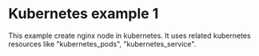 # Kubernetes example 1

This example create nginx node in kubernetes. It uses related kubernetes
resources like "kubernetes_pods", "kubernetes_service".
